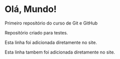 # Olá, Mundo!
 Primeiro repositório do curso de Git e GitHub

 Repositório criado para testes.
 
 Esta linha foi adicionada diretamente no site.
 
 Esta linha tambem foi adicionada diretamente no site.
